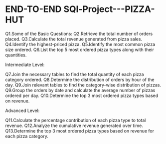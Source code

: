 # END-TO-END SQl-Project---PIZZA-HUT
Q1.Some of the Basic Questions:
Q2.Retrieve the total number of orders placed.
Q3.Calculate the total revenue generated from pizza sales.
Q4.Identify the highest-priced pizza.
Q5.Identify the most common pizza size ordered.
Q6.List the top 5 most ordered pizza types along with their quantities.


Intermediate Level:

Q7.Join the necessary tables to find the total quantity of each pizza category ordered.
Q8.Determine the distribution of orders by hour of the day.
Q9.Join relevant tables to find the category-wise distribution of pizzas.
Q9.Group the orders by date and calculate the average number of pizzas ordered per day.
Q10.Determine the top 3 most ordered pizza types based on revenue.

Advanced Level:

Q11.Calculate the percentage contribution of each pizza type to total revenue.
Q12.Analyze the cumulative revenue generated over time.
Q13.Determine the top 3 most ordered pizza types based on revenue for each pizza category.
